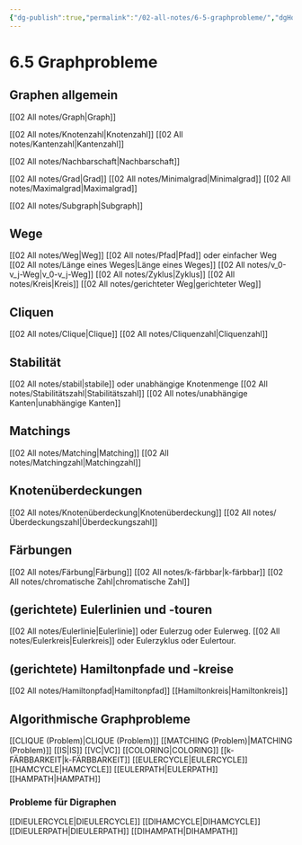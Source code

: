```yaml
---
{"dg-publish":true,"permalink":"/02-all-notes/6-5-graphprobleme/","dgHomeLink":true,"dgPassFrontmatter":false}
---
```


# 6.5 Graphprobleme
## Graphen allgemein
[[02 All notes/Graph|Graph]]

[[02 All notes/Knotenzahl|Knotenzahl]]
[[02 All notes/Kantenzahl|Kantenzahl]]

[[02 All notes/Nachbarschaft|Nachbarschaft]]

[[02 All notes/Grad|Grad]]
[[02 All notes/Minimalgrad|Minimalgrad]]
[[02 All notes/Maximalgrad|Maximalgrad]]

[[02 All notes/Subgraph|Subgraph]]

## Wege
[[02 All notes/Weg|Weg]]
[[02 All notes/Pfad|Pfad]] oder einfacher Weg
[[02 All notes/Länge eines Weges|Länge eines Weges]]
[[02 All notes/v_0-v_j-Weg|v_0-v_j-Weg]]
[[02 All notes/Zyklus|Zyklus]]
[[02 All notes/Kreis|Kreis]]
[[02 All notes/gerichteter Weg|gerichteter Weg]]
## Cliquen
[[02 All notes/Clique|Clique]]
[[02 All notes/Cliquenzahl|Cliquenzahl]]

## Stabilität
[[02 All notes/stabil|stabile]] oder unabhängige Knotenmenge
[[02 All notes/Stabilitätszahl|Stabilitätszahl]]
[[02 All notes/unabhängige Kanten|unabhängige Kanten]]

## Matchings
[[02 All notes/Matching|Matching]]
[[02 All notes/Matchingzahl|Matchingzahl]]

## Knotenüberdeckungen
[[02 All notes/Knotenüberdeckung|Knotenüberdeckung]]
[[02 All notes/Überdeckungszahl|Überdeckungszahl]]

## Färbungen
[[02 All notes/Färbung|Färbung]]
[[02 All notes/k-färbbar|k-färbbar]]
[[02 All notes/chromatische Zahl|chromatische Zahl]]

## (gerichtete) Eulerlinien und -touren
[[02 All notes/Eulerlinie|Eulerlinie]] oder Eulerzug oder Eulerweg.
[[02 All notes/Eulerkreis|Eulerkreis]] oder Eulerzyklus oder Eulertour.

## (gerichtete) Hamiltonpfade und -kreise
[[02 All notes/Hamiltonpfad|Hamiltonpfad]]
[[Hamiltonkreis|Hamiltonkreis]]

## Algorithmische Graphprobleme
[[CLIQUE (Problem)|CLIQUE (Problem)]]
[[MATCHING (Problem)|MATCHING (Problem)]]
[[IS|IS]]
[[VC|VC]]
[[COLORING|COLORING]]
[[k-FÄRBBARKEIT|k-FÄRBBARKEIT]]
[[EULERCYCLE|EULERCYCLE]]
[[HAMCYCLE|HAMCYCLE]]
[[EULERPATH|EULERPATH]]
[[HAMPATH|HAMPATH]]

### Probleme für Digraphen
[[DIEULERCYCLE|DIEULERCYCLE]]
[[DIHAMCYCLE|DIHAMCYCLE]]
[[DIEULERPATH|DIEULERPATH]]
[[DIHAMPATH|DIHAMPATH]]
